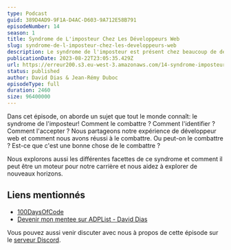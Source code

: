 ```yaml
---
type: Podcast
guid: 389D4AD9-9F1A-D4AC-D603-9A712E58B791
episodeNumber: 14
season: 1
title: Syndrome de L'imposteur Chez Les Développeurs Web
slug: syndrome-de-l-imposteur-chez-les-developpeurs-web
description: Le syndrome de l'imposteur est présent chez beaucoup de développeurs web. Dans cette épisode, nous revenons sur ce sujet et comment le combattre.
publicationDate: 2023-08-22T23:05:35.429Z
url: https://erreur200.s3.eu-west-3.amazonaws.com/14-syndrome-imposteur-developpeurs-web.mp3
status: published
author: David Dias & Jean-Rémy Duboc
episodeType: full
duration: 2460
size: 96400000
---
```


Dans cet épisode, on aborde un sujet que tout le monde connaît: le syndrome de l'imposteur! Comment le combattre ? Comment l'identifier ? Comment l'accepter ? Nous partageons notre expérience de développeur web et comment nous avons réussi à le combattre. Ou peut-on le combattre ? Est-ce que c'est une bonne chose de le combattre ?

Nous explorons aussi les différentes facettes de ce syndrome et comment il peut être un moteur pour notre carrière et nous aidez à explorer de nouveaux horizons.

## Liens mentionnés

* [100DaysOfCode](https://twitter.com/search?q=%23100DaysOfCode&src=hashtag_click)
* [Devenir mon mentee sur ADPList - David Dias](https://adplist.org/mentors/david-dias)


Vous pouvez aussi venir discuter avec nous à propos de cette épisode sur le [serveur Discord](https://discord.gg/WqGXnT6snJ).
